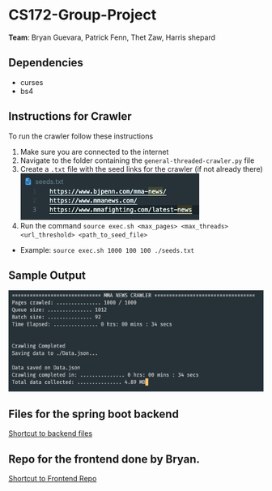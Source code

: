 # CS172-Group-Project

**Team**: Bryan Guevara, Patrick Fenn, Thet Zaw, Harris shepard

## Dependencies
* curses
* bs4

## Instructions for Crawler
To run the crawler follow these instructions
1. Make sure you are connected to the internet
2. Navigate to the folder containing the `general-threaded-crawler.py` file
3. Create a `.txt` file with the seed links for the crawler (if not already there)
![](./images/input.png)
4. Run the command `source exec.sh <max_pages> <max_threads> <url_threshold> <path_to_seed_file>`
* Example: `source exec.sh 1000 100 100 ./seeds.txt `


## Sample Output
![](./images/output.png)


## Files for the spring boot backend 
[Shortcut to backend files](./gs-spring-boot/complete/src/main/java/com/example/springboot/)

## Repo for the frontend done by Bryan.
[Shortcut to Frontend Repo](./gs-spring-boot/complete/src/main/java/com/example/springboot/)
